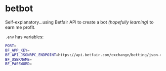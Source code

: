 # betbot

Self-explanatory...using Betfair API to create a bot _(hopefully learning)_ to earn me profit.

`.env` has variables:

```bash
PORT=
BF_APP_KEY=
BF_API_JSONRPC_ENDPOINT=https://api.betfair.com/exchange/betting/json-rpc/v1
BF_USERNAME=
BF_PASSWORD=
```